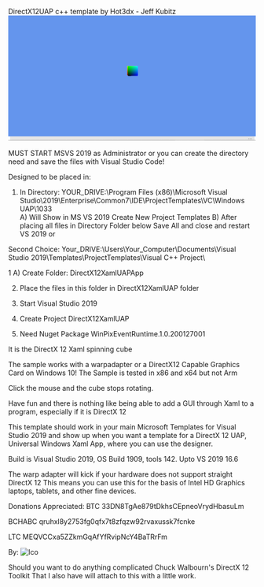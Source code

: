 DirectX12UAP c++ template by Hot3dx - Jeff Kubitz
![Screenshot](https://github.com/hot3dx/DirectXXamlUAP/blob/master/Screenshot%20(46).png)

MUST START MSVS 2019 as Administrator or you can create the directory need and save the files with Visual Studio Code!

Designed to be placed in:
1) In Directory:
YOUR_DRIVE:\Program Files (x86)\Microsoft Visual Studio\2019\Enterprise\Common7\IDE\ProjectTemplates\VC\Windows UAP\1033\
  A) Will Show in MS VS 2019 Create New Project Templates
  B) After placing all files in Directory Folder below Save All and close and restart VS 2019
or

Second Choice:
Your_DRIVE:\Users\Your_Computer\Documents\Visual Studio 2019\Templates\ProjectTemplates\Visual C++ Project\

1 A) Create Folder:
DirectX12XamlUAPApp

2) Place the files in this folder in DirectX12XamlUAP folder

3) Start Visual Studio 2019

4) Create Project DirectX12XamlUAP

5) Need Nuget Package WinPixEventRuntime.1.0.200127001

It is the DirectX 12 Xaml spinning cube

The sample works with a warpadapter or a DirectX12 Capable Graphics Card on Windows 10!
The Sample is tested in x86 and x64 but not Arm

Click the mouse and the cube stops rotating.

Have fun and there is nothing like being able to add a GUI
through Xaml to a program, especially if it is DirectX 12

This template should work in your main Microsoft Templates for Visual Studio 2019
and show up when you want a template for a DirectX 12 UAP, Universal Windows Xaml
 App, where you can use the designer.

Build is Visual Studio 2019, OS Build 1909, tools 142. Upto VS 2019 16.6

The warp adapter will kick if your hardware does not support straight DirectX 12
This means you can use this for the basis of Intel HD Graphics laptops,
tablets, and other fine devices.

Donations Appreciated:
BTC 33DN8TgAe879tDkhsCEpneoVrydHbasuLm

BCHABC qruhxl8y2753fg0qfx7t8zfqzw92rvaxussk7fcnke

LTC MEQVCCxa5ZZkmGqAfYfRvipNcY4BaTRrFm

By: 
![Ico](https://github.com/hot3dx/AppXamlDX12/blob/master/Assets/AutoDraw2.ico)

Should you want to do anything complicated Chuck Walbourn's DirectX 12 Toolkit
That I also have will attach to this with a little work.
